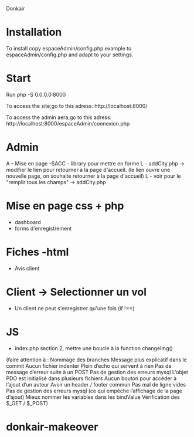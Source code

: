 Donkair

# Installation
To install copy espaceAdmin/config.php.example to espaceAdmin/config.php and adapt to your settings.

# Start
Run php -S 0.0.0.0:8000

 To access the site;go to this adress:
  http://localhost:8000/

 To access the admin aera;go to this adress:
 http://localhost:8000/espaceAdmin/connexion.php

#  Admin
A - Mise en page -SACC - library pour mettre en forme
L - addCity.php -> modifier le lien pour retourner à la page d'accueil. (le lien ouvre une nouvelle page, on souhaite retourner à la page d'accueil)
L - voir pour le "remplir tous les champs" -> addCity.php


# Mise en page css + php
- dashboard
- forms d'enregistrement


# Fiches -html
- Avis client

# Client -> Selectionner un vol 
- Un client ne peut s'enregistrer qu'une fois (if !==)

# JS 
- index.php section 2, mettre une boucle à la function changeImg()



(faire attention à :
Nommage des branches
Message plus explicatif dans le commit
Aucun fichier indenter
Plein d’echo qui servent à rien
Pas de message d’erreur suite à un POST
Pas de gestion des erreurs mysql
L’objet PDO est initialisé dans plusieurs fichiers
Aucun bouton pour accéder à l’ajout d’un auteur
Avoir un header / footer commun
Pas mal de ligne vides
Pas de gestion des erreurs mysql (ce qui empêche l’affichage de la page d’ajout)
Mieux nommer les variables dans les bindValue
Vérification des $_GET / $_POST)
# donkair-makeover
